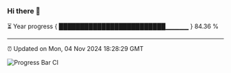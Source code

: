 ### Hi there 👋

⏳ Year progress { █████████████████████████▁▁▁▁▁ } 84.36 %

---

⏰ Updated on Mon, 04 Nov 2024 18:28:29 GMT

![Progress Bar CI](https://github.com/ZhaoGui/ZhaoGui/workflows/Progress%20Bar%20CI/badge.svg)
